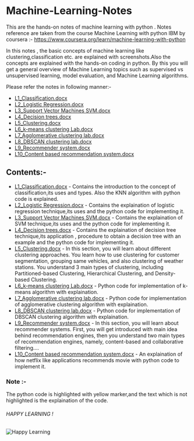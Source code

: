 # Machine-Learning-Notes
This are the hands-on notes of machine learning with python . 
Notes reference are taken from the course Machine Learning with python IBM by coursera :- https://www.coursera.org/learn/machine-learning-with-python

In this notes , the basic concepts of machine learning like clustering,classification etc. are explained with screenshots.Also the concepts are explained with the hands-on coding in python.
By this you will get a general overview of Machine Learning topics such as supervised vs unsupervised learning,  model evaluation, and Machine Learning algorithms. 

Please refer the notes in following manner:-

* [L1_Classification.docx](../master/L1_Classification.docx)
* [L2_Logistic Regression.docx](../master/L2_Logistic%20Regression.docx)
* [L3_Support Vector Machines SVM.docx](../master/L3_Support%20Vector%20Machines%20SVM.docx)
* [L4_Decision trees.docx](../master/L4_Decision%20trees.docx)
* [L5_Clustering.docx](../master/L5_Clustering.docx)
* [L6_k-means clustering Lab.docx](../master/L6_k-means%20clustering%20Lab.docx)
* [L7_Agglomerative clustering lab.docx](../master/L7_Agglomerative%20clustering%20lab.docx)
* [L8_DBSCAN clustering lab.docx](../master/L8_DBSCAN%20clustering%20lab.docx)
* [L9_Recommender system.docx](../master/L9_Recommender%20system.docx)
* [L10_Content based recommendation system.docx](../master/L10_Content%20based%20recommendation%20system.docx)

## Contents:-
* [L1_Classification.docx](../master/L1_Classification.docx) - Contains the introduction to the concept of classification,its uses and types. Also the KNN algorithm with python code is explained.
* [L2_Logistic Regression.docx](../master/L2_Logistic%20Regression.docx) - Contains the explaination of logistic regression technique,its uses and the python code for implementing it.
* [L3_Support Vector Machines SVM.docx](../master/L3_Support%20Vector%20Machines%20SVM.docx) - Contains the explaination of SVM technique,its uses and the python code for implementing it.
* [L4_Decision trees.docx](../master/L4_Decision%20trees.docx) - Contains the explaination of decision tree technique,its application , procedure to obtain a decision tree with an example and the python code for implementing it.
* [L5_Clustering.docx](../master/L5_Clustering.docx) - In this section, you will learn about different clustering approaches. You learn how to use clustering for customer segmentation, grouping same vehicles, and also clustering of weather stations. You understand 3 main types of clustering, including Partitioned-based Clustering, Hierarchical Clustering, and Density-based Clustering.
* [L6_k-means clustering Lab.docx](../master/L6_k-means%20clustering%20Lab.docx) - Python code for implementation of k-means algorithm with explaination.
* [L7_Agglomerative clustering lab.docx](../master/L7_Agglomerative%20clustering%20lab.docx) - Python code for implementation of agglomerative clustering algorithm with explaination.
* [L8_DBSCAN clustering lab.docx](../master/L8_DBSCAN%20clustering%20lab.docx) - Python code for implementation of DBSCAN clustering algorithm with explaination.
* [L9_Recommender system.docx](../master/L9_Recommender%20system.docx) - In this section, you will learn about recommender systems. First, you will get introduced with main idea behind recommendation engines, then you understand two main types of recommendation engines, namely, content-based and collaborative filtering....
* [L10_Content based recommendation system.docx](../master/L10_Content%20based%20recommendation%20system.docx) - An explaination of how netflix like applications recommends movie with python code to implement it.

### Note :-
The python code is highlighted with yellow marker,and the text which is not highlighted is the explaination of the code.

###### HAPPY LEARNING !
![Happy Learning](../master/ml_python.png)
